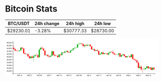 # Bitcoin Stats

BTC/USDT|24h change|24h high|24h low|
|---|---|---|---|
|$29230.01|-3.28%|$30777.33|$28730.00|

<img src="./chart.svg">
